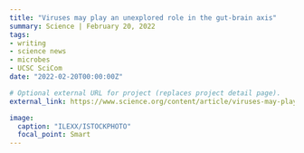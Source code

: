 ```yaml
---
title: "Viruses may play an unexplored role in the gut-brain axis"
summary: Science | February 20, 2022
tags:
- writing
- science news
- microbes
- UCSC SciCom
date: "2022-02-20T00:00:00Z"

# Optional external URL for project (replaces project detail page).
external_link: https://www.science.org/content/article/viruses-may-play-unexplored-role-gut-brain-axis

image:
  caption: "ILEXX/ISTOCKPHOTO"
  focal_point: Smart
---
```

